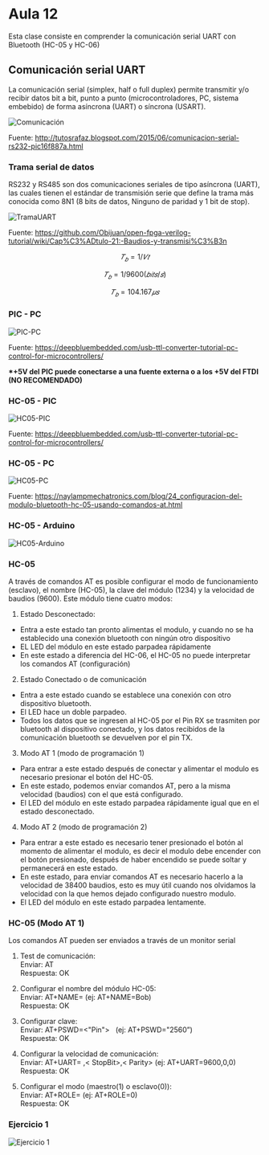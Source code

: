<h1>Aula 12</h1>

Esta clase consiste en comprender la comunicación serial UART con Bluetooth (HC-05 y HC-06)

<h2>Comunicación serial UART</h2>

La comunicación serial (simplex, half o full duplex) permite transmitir y/o recibir datos bit a bit, punto a punto (microcontroladores, PC, sistema embebido) de forma asíncrona (UART) o síncrona (USART). 

![Comunicación](image.png)

Fuente: http://tutosrafaz.blogspot.com/2015/06/comunicacion-serial-rs232-pic16f887a.html

<h3>Trama serial de datos</h3>

RS232 y RS485 son dos comunicaciones seriales de tipo asíncrona (UART), las cuales tienen el estándar de transmisión serie que define la trama más conocida como 8N1 (8 bits de datos, Ninguno de paridad y 1 bit de stop).

![TramaUART](image-1.png)

Fuente: https://github.com/Obijuan/open-fpga-verilog-tutorial/wiki/Cap%C3%ADtulo-21:-Baudios-y-transmisi%C3%B3n

$$𝑇_𝑏 = 1/𝑉𝑡$$

$$𝑇_𝑏 = 1/9600 (𝑏𝑖𝑡𝑠/𝑠)$$

$$𝑇_𝑏 = 104.167 𝜇𝑠$$

<h3>PIC - PC</h3>

![PIC-PC](image-2.png)

Fuente: https://deepbluembedded.com/usb-ttl-converter-tutorial-pc-control-for-microcontrollers/

<b>*+5V del PIC puede conectarse a una fuente externa o a los +5V del FTDI (NO RECOMENDADO)</b>

<h3>HC-05 - PIC</h3>

![HC05-PIC](image-3.png)

Fuente: https://deepbluembedded.com/usb-ttl-converter-tutorial-pc-control-for-microcontrollers/

<h3>HC-05 - PC</h3>

![HC05-PC](image-4.png)

Fuente: https://naylampmechatronics.com/blog/24_configuracion-del-modulo-bluetooth-hc-05-usando-comandos-at.html

<h3>HC-05 - Arduino</h3>

![HC05-Arduino](image-5.png)

<h3>HC-05</h3>

A través de comandos AT es posible configurar el modo de funcionamiento (esclavo), el nombre (HC-05), la clave del módulo (1234) y la velocidad de baudios (9600). Este módulo tiene cuatro modos:

1. Estado Desconectado:
- Entra a este estado tan pronto alimentas el modulo, y cuando no se ha establecido una conexión bluetooth con ningún otro dispositivo
- EL LED del módulo en este estado parpadea rápidamente
- En este estado a diferencia del HC-06, el HC-05 no puede interpretar los comandos AT (configuración)

2. Estado Conectado o de comunicación
- Entra a este estado cuando se establece una conexión con otro dispositivo bluetooth.
- El LED hace un doble parpadeo.
- Todos los datos que se ingresen al HC-05 por el Pin RX se trasmiten por bluetooth al dispositivo conectado, y los datos recibidos de la comunicación bluetooth se devuelven por el pin TX.

3. Modo AT 1 (modo de programación 1)
- Para entrar a este estado después de conectar y alimentar el modulo es necesario presionar el botón del HC-05.
- En este estado, podemos enviar comandos AT, pero a la misma velocidad (baudios) con el que está configurado.
- El LED del módulo en este estado parpadea rápidamente igual que en el estado desconectado.

4. Modo AT 2 (modo de programación 2)
- Para entrar a este estado es necesario tener presionado el botón al momento de alimentar el modulo, es decir el modulo debe encender con el botón presionado, después de haber encendido se puede soltar y permanecerá en este estado.
- En este estado, para enviar comandos AT es necesario hacerlo a la velocidad de 38400 baudios, esto es muy útil cuando nos olvidamos la velocidad con la que hemos dejado configurado nuestro modulo.
- El LED del módulo en este estado parpadea lentamente.

<h3>HC-05 (Modo AT 1)</h3>

Los comandos AT pueden ser enviados a través de un monitor serial

1. Test de comunicación: <br>
Enviar: AT <br>
Respuesta: OK 

2. Configurar el nombre del módulo HC-05: <br>
Enviar: AT+NAME=<Nombre> (ej: AT+NAME=Bob) <br>
Respuesta: OK

3. Configurar clave: <br>
Enviar: AT+PSWD=<"Pin">   (ej: AT+PSWD="2560”)<br>
Respuesta: OK

4. Configurar la velocidad de comunicación:<br>
Enviar: AT+UART=<Baud> ,< StopBit>,< Parity> (ej: AT+UART=9600,0,0)<br>
Respuesta: OK

5. Configurar el modo (maestro(1) o esclavo(0)): <br>
Enviar: AT+ROLE=<Role> (ej: AT+ROLE=0)<br>
Respuesta: OK

<h3>Ejercicio 1</h3>

![Ejercicio 1](image-6.png)





